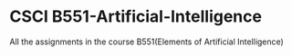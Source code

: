# CSCI B551-Artificial-Intelligence

All the assignments in the course B551(Elements of Artificial Intelligence)
